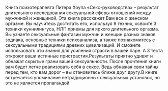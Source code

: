 <!--2024-03-23 16:15:49-->
Книга психотерапевта Питера Хоупа «Секс-руководства» – результат длительного исследования сексуальной сферы отношений между мужчиной и женщиной. Эта книга расскажет Вам все о женском оргазме. Вы научитесь достигать его, используя 9 техник, освоите 3 техники куннилингуса, НЛП приемы для яркого длительного оргазма. Вы узнаете сексуальные фантазии мужчин и женщин разных знаков зодиака, основные техники психоанализа, а также познакомитесь с сексуальными традициями древних цивилизаций. И сможете использовать эти знания для усиления страсти в вашей паре. А 3 теста откроют ваши истинные пристрастия.Результаты приятно удивят и обнажат скрытые грани вашей сексуальности. После прочтения книги вам будет легче реализовать себя в сексе. Ведь обнажая свои тайны перед тем, кто вам дорог – вы становитесь ближе друг другу.В книге встречается упоминание нетрадиционных сексуальных установок, но это не является пропагандой